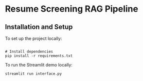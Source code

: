 # Resume Screening RAG Pipeline

## Installation and Setup

To set up the project locally:
```

# Install dependencies
pip install -r requirements.txt
```

To run the Streamlit demo locally:
```
streamlit run interface.py
```
